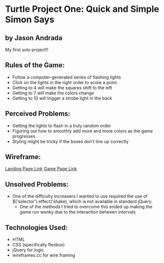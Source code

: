 # Turtle Project One: Quick and Simple Simon Says
## by Jason Andrada
My first solo project!!

## Rules of the Game:

* Follow a computer-generated series of flashing lights
* Click on the lights in the right order to score a point.
* Getting to 4 will make the squares shift to the left
* Getting to 7 will make the colors change
* Getting to 10 will trigger a strobe light in the back

## Perceived Problems: 

* Getting the lights to flash in a truly random order
* Figuring out how to smoothly add more and more colors as the game progresses
* Styling might be tricky if the boxes don’t line up correctly

## Wireframe:
[Landing Page Link](https://wireframe.cc/2t5FwK)
[Game Page Link](https://wireframe.cc/IQULDJ)

## Unsolved Problems: 

* One of the difficulty increasers I wanted to use required the use of $('selector').effect('shake), which is not available in standard jQuery.
    * One of the methods I tried to overcome this ended up making the game run wonky due to the interaction between intervals



## Technologies Used:
* HTML
* CSS (specifically flexbox)
* jQuery for logic
* wireframes.cc for wire framing